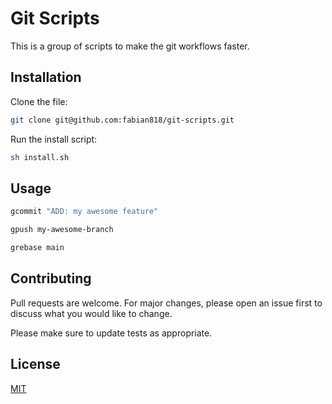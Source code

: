# Git Scripts

This is a group of scripts to make the git workflows faster.

## Installation

Clone the file:

```bash
git clone git@github.com:fabian818/git-scripts.git
```

Run the install script:

```bash
sh install.sh
```

## Usage

```bash
gcommit "ADD: my awesome feature"

gpush my-awesome-branch

grebase main
```

## Contributing

Pull requests are welcome. For major changes, please open an issue first
to discuss what you would like to change.

Please make sure to update tests as appropriate.

## License

[MIT](https://choosealicense.com/licenses/mit/)
